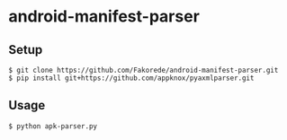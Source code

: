 # android-manifest-parser

## Setup

```
$ git clone https://github.com/Fakorede/android-manifest-parser.git
$ pip install git+https://github.com/appknox/pyaxmlparser.git
```

## Usage

```
$ python apk-parser.py
```